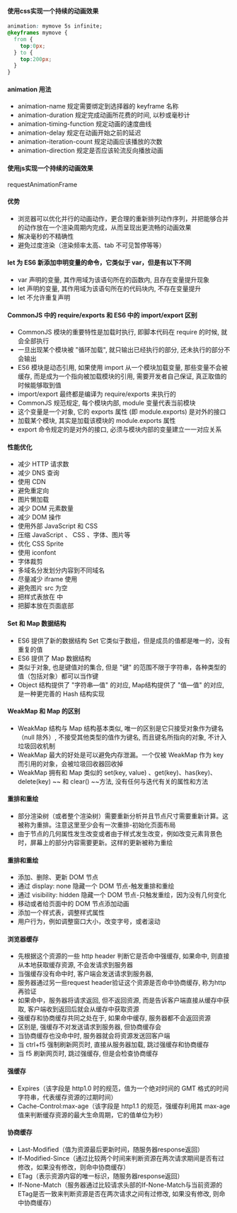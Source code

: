 #### 使用css实现一个持续的动画效果
```css
animation: mymove 5s infinite;
@keyframes mymove {
  from {
    top:0px;
  } to {
    top:200px;
  }
}
```

#### animation 用法
- animation-name 规定需要绑定到选择器的 keyframe 名称
- animation-duration 规定完成动画所花费的时间, 以秒或毫秒计
- animation-timing-function 规定动画的速度曲线
- animation-delay 规定在动画开始之前的延迟
- animation-iteration-count 规定动画应该播放的次数
- animation-direction 规定是否应该轮流反向播放动画

#### 使用js实现一个持续的动画效果
requestAnimationFrame

#### 优势
- 浏览器可以优化并行的动画动作，更合理的重新排列动作序列，并把能够合并的动作放在一个渲染周期内完成，从而呈现出更流畅的动画效果
- 解决毫秒的不精确性
- 避免过度渲染（渲染频率太高、tab 不可见暂停等等）

#### let 为 ES6 新添加申明变量的命令，它类似于 var，但是有以下不同
- var 声明的变量, 其作用域为该语句所在的函数内, 且存在变量提升现象
- let 声明的变量, 其作用域为该语句所在的代码块内, 不存在变量提升
- let 不允许重复声明

#### CommonJS 中的 require/exports 和 ES6 中的 import/export 区别
- CommonJS 模块的重要特性是加载时执行, 即脚本代码在 require 的时候, 就会全部执行
- 一旦出现某个模块被 "循环加载", 就只输出已经执行的部分, 还未执行的部分不会输出
- ES6 模块是动态引用, 如果使用 import 从一个模块加载变量, 那些变量不会被缓存, 而是成为一个指向被加载模块的引用, 需要开发者自己保证, 真正取值的时候能够取到值
- import/export 最终都是编译为 require/exports 来执行的
- CommonJS 规范规定, 每个模块内部, module 变量代表当前模块
- 这个变量是一个对象, 它的 exports 属性 (即 module.exports) 是对外的接口
- 加载某个模块, 其实是加载该模块的 module.exports 属性
- export 命令规定的是对外的接口, 必须与模块内部的变量建立一一对应关系

#### 性能优化
- 减少 HTTP 请求数
- 减少 DNS 查询
- 使用 CDN
- 避免重定向
- 图片懒加载
- 减少 DOM 元素数量
- 减少 DOM 操作
- 使用外部 JavaScript 和 CSS
- 压缩 JavaScript 、 CSS 、字体、图片等
- 优化 CSS Sprite
- 使用 iconfont
- 字体裁剪
- 多域名分发划分内容到不同域名
- 尽量减少 iframe 使用
- 避免图片 src 为空
- 把样式表放在 中
- 把脚本放在页面底部

#### Set 和 Map 数据结构
- ES6 提供了新的数据结构 Set 它类似于数组，但是成员的值都是唯一的，没有重复的值
- ES6 提供了 Map 数据结构
- 类似于对象, 也是键值对的集合, 但是 "键" 的范围不限于字符串，各种类型的值（包括对象）都可以当作键
- Object 结构提供了 "字符串—值" 的对应, Map结构提供了 "值—值" 的对应, 是一种更完善的 Hash 结构实现

#### WeakMap 和 Map 的区别
- WeakMap 结构与 Map 结构基本类似, 唯一的区别是它只接受对象作为键名（null 除外）, 不接受其他类型的值作为键名, 而且键名所指向的对象, 不计入垃圾回收机制
- WeakMap 最大的好处是可以避免内存泄漏。一个仅被 WeakMap 作为 key 而引用的对象，会被垃圾回收器回收掉
- WeakMap 拥有和 Map 类似的 set(key, value) 、get(key)、has(key)、delete(key) ~~ 和 clear() ~~方法, 没有任何与迭代有关的属性和方法

#### 重排和重绘
- 部分渲染树（或者整个渲染树）需要重新分析并且节点尺寸需要重新计算。这被称为重排。注意这里至少会有一次重排-初始化页面布局
- 由于节点的几何属性发生改变或者由于样式发生改变，例如改变元素背景色时，屏幕上的部分内容需要更新。这样的更新被称为重绘

#### 重排和重绘
- 添加、删除、更新 DOM 节点
- 通过 display: none 隐藏一个 DOM 节点-触发重排和重绘
- 通过 visibility: hidden 隐藏一个 DOM 节点-只触发重绘，因为没有几何变化
- 移动或者给页面中的 DOM 节点添加动画
- 添加一个样式表，调整样式属性
- 用户行为，例如调整窗口大小，改变字号，或者滚动

#### 浏览器缓存
- 先根据这个资源的一些 http header 判断它是否命中强缓存, 如果命中, 则直接从本地获取缓存资源, 不会发请求到服务器
- 当强缓存没有命中时, 客户端会发送请求到服务器,
- 服务器通过另一些request header验证这个资源是否命中协商缓存, 称为http再验证
- 如果命中，服务器将请求返回, 但不返回资源, 而是告诉客户端直接从缓存中获取, 客户端收到返回后就会从缓存中获取资源
- 强缓存和协商缓存共同之处在于, 如果命中缓存, 服务器都不会返回资源
- 区别是, 强缓存不对发送请求到服务器, 但协商缓存会
- 当协商缓存也没命中时, 服务器就会将资源发送回客户端
- 当 ctrl+f5 强制刷新网页时, 直接从服务器加载, 跳过强缓存和协商缓存
- 当 f5 刷新网页时, 跳过强缓存, 但是会检查协商缓存

#### 强缓存
- Expires（该字段是 http1.0 时的规范，值为一个绝对时间的 GMT 格式的时间字符串，代表缓存资源的过期时间）
- Cache-Control:max-age（该字段是 http1.1 的规范，强缓存利用其 max-age 值来判断缓存资源的最大生命周期，它的值单位为秒）

#### 协商缓存
- Last-Modified（值为资源最后更新时间，随服务器response返回）
- If-Modified-Since（通过比较两个时间来判断资源在两次请求期间是否有过修改，如果没有修改，则命中协商缓存）
- ETag（表示资源内容的唯一标识，随服务器response返回）
- If-None-Match（服务器通过比较请求头部的If-None-Match与当前资源的ETag是否一致来判断资源是否在两次请求之间有过修改, 如果没有修改, 则命中协商缓存）
